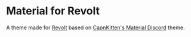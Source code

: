 # Material for Revolt
A theme made for [Revolt](https://revolt.chat/) based on [CapnKitten's Material Discord](https://github.com/CapnKitten/Material-Discord) theme.
